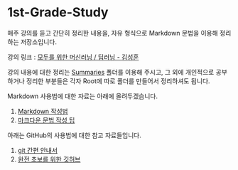 # 1st-Grade-Study

매주 강의를 듣고 간단히 정리한 내용을, 자유 형식으로 Markdown 문법을 이용해 정리하는 저장소입니다.

강의 링크 : [모두를 위한 머신러닝 / 딥러닝 - 김성훈](https://hunkim.github.io/ml/)

강의 내용에 대한 정리는 [Summaries](https://github.com/MoDeep/1st-Grade-Study/tree/master/Summaries) 폴더를 이용해 주시고, 그 외에 개인적으로 공부하거나 정리한 부분들은 각자 Root에 따로 폴더를 만들어서 정리하셔도 됩니다.

Markdown 사용법에 대한 자료는 아래에 올려두겠습니다.

1. [Markdown 작성법](https://gist.github.com/ihoneymon/652be052a0727ad59601)
2. [마크다운 문법 작성 팁](http://hashcode.co.kr/questions/1772/%EB%A7%88%ED%81%AC%EB%8B%A4%EC%9A%B4-%EB%AC%B8%EB%B2%95-%EC%9E%91%EC%84%B1-%ED%8C%81)

아래는 GitHub의 사용법에 대한 참고 자료들입니다.

1. [git 간편 안내서](https://rogerdudler.github.io/git-guide/index.ko.html)
2. [완전 초보를 위한 깃허브](https://nolboo.kim/blog/2013/10/06/github-for-beginner/)
